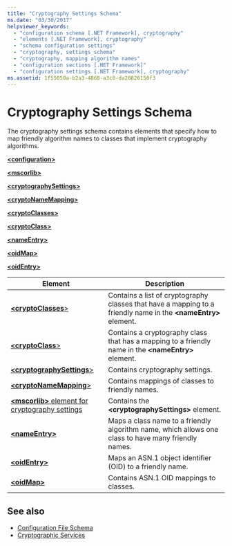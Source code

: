 ```yaml
---
title: "Cryptography Settings Schema"
ms.date: "03/30/2017"
helpviewer_keywords: 
  - "configuration schema [.NET Framework], cryptography"
  - "elements [.NET Framework], cryptography"
  - "schema configuration settings"
  - "cryptography, settings schema"
  - "cryptography, mapping algorithm names"
  - "configuration sections [.NET Framework]"
  - "configuration settings [.NET Framework], cryptography"
ms.assetid: 1f55050a-b2a3-4868-a3c0-da20826150f3
---
```

# Cryptography Settings Schema
The cryptography settings schema contains elements that specify how to map friendly algorithm names to classes that implement cryptography algorithms.  
  
 [**\<configuration>**](../configuration-element.md)  
  
 [**\<mscorlib>**](mscorlib-element-for-cryptography-settings.md)  
  
 [**\<cryptographySettings>**](cryptographysettings-element.md)  
  
 [**\<cryptoNameMapping>**](cryptonamemapping-element.md)  
  
 [**\<cryptoClasses>**](cryptoclasses-element.md)  
  
 [**\<cryptoClass>**](cryptoclass-element.md)  
  
 [**\<nameEntry>**](nameentry-element.md)  
  
 [**\<oidMap>**](oidmap-element.md)  
  
 [**\<oidEntry>**](oidentry-element.md)  
  
|Element|Description|  
|-------------|-----------------|  
|[**\<cryptoClasses**>](cryptoclasses-element.md)|Contains a list of cryptography classes that have a mapping to a friendly name in the **\<nameEntry>** element.|  
|[**\<cryptoClass**>](cryptoclass-element.md)|Contains a cryptography class that has a mapping to a friendly name in the **\<nameEntry>** element.|  
|[**\<cryptographySettings**>](cryptographysettings-element.md)|Contains cryptography settings.|  
|[**\<cryptoNameMapping**>](cryptonamemapping-element.md)|Contains mappings of classes to friendly names.|  
|[**\<mscorlib>** element for cryptography settings](mscorlib-element-for-cryptography-settings.md)|Contains the **\<cryptographySettings>** element.|  
|[**\<nameEntry>**](nameentry-element.md)|Maps a class name to a friendly algorithm name, which allows one class to have many friendly names.|  
|[**\<oidEntry>**](oidentry-element.md)|Maps an ASN.1 object identifier (OID) to a friendly name.|  
|[**\<oidMap>**](oidmap-element.md)|Contains ASN.1 OID mappings to classes.|  
  
## See also

- [Configuration File Schema](../index.md)
- [Cryptographic Services](../../../../standard/security/cryptographic-services.md)
